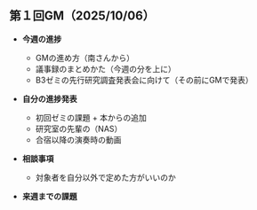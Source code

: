 ## 第１回GM（2025/10/06）
- **今週の進捗**
  - GMの進め方（南さんから）
  - 議事録のまとめかた（今週の分を上に）
  - B3ゼミの先行研究調査発表会に向けて（その前にGMで発表）
- **自分の進捗発表**
  - 初回ゼミの課題 + 本からの追加
  - 研究室の先輩の（NAS）
  - 合宿以降の演奏時の動画
- **相談事項**
  - 対象者を自分以外で定めた方がいいのか
 
- **来週までの課題**
